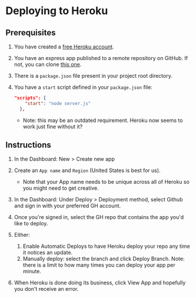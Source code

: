 # Deploying to Heroku
## Prerequisites
1. You have created a [free Heroku account](https://signup.heroku.com/).
2. You have an express app published to a remote repository on GitHub. If not, you can clone [this one](https://github.com/sait-wbdv/hello-express).
3. There is a `package.json` file present in your project root directory.
4. You have a `start` script defined in your `package.json` file:

    ```json
    "scripts": {
        "start": "node server.js"
      },
    ```

    - Note: this may be an outdated requirement. Heroku now seems to work just fine without it?

## Instructions
1. In the Dashboard: New > Create new app
2. Create an `App name` and `Region` (United States is best for us).
    - Note that your App name needs to be unique across all of Heroku so you might need to get creative.
    
3. In the Dashboard: Under Deploy > Deployment method, select Github and sign in with your preferred GH account.
4. Once you're signed in, select the GH repo that contains the app you'd like to deploy.
5. Either:
    1. Enable Automatic Deploys to have Heroku deploy your repo any time it notices an update.
    2. Manually deploy: select the branch and click Deploy Branch. Note: there is a limit to how many times you can deploy your app per minute.
6. When Heroku is done doing its business, click View App and hopefully you don't receive an error.